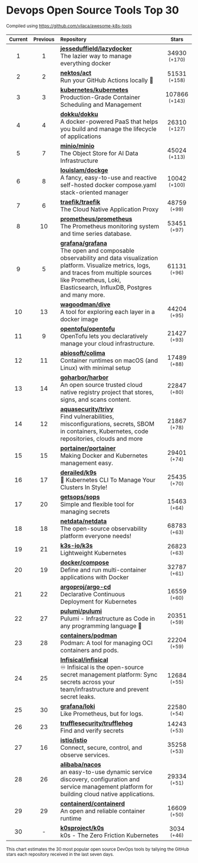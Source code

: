 # Devops Open Source Tools Top 30
<sup>Compiled using https://github.com/vilaca/awesome-k8s-tools</sup>
<div align="center">

|<sub>Current</sub>|<sub>Previous</sub>|<sub>Repository</sub>|<sub>Stars</sub>|
|:---:|:---:|:---|:---:|
|1|1|[**jesseduffield/lazydocker**](https://github.com/jesseduffield/lazydocker)<br/>The lazier way to manage everything docker|34930 <sup>(+170)</sup>|
|2|2|[**nektos/act**](https://github.com/nektos/act)<br/>Run your GitHub Actions locally 🚀|51531 <sup>(+158)</sup>|
|3|3|[**kubernetes/kubernetes**](https://github.com/kubernetes/kubernetes)<br/>Production-Grade Container Scheduling and Management|107866 <sup>(+143)</sup>|
|4|4|[**dokku/dokku**](https://github.com/dokku/dokku)<br/>A docker-powered PaaS that helps you build and manage the lifecycle of applications|26310 <sup>(+127)</sup>|
|5|7|[**minio/minio**](https://github.com/minio/minio)<br/>The Object Store for AI Data Infrastructure|45024 <sup>(+113)</sup>|
|6|8|[**louislam/dockge**](https://github.com/louislam/dockge)<br/>A fancy, easy-to-use and reactive self-hosted docker compose.yaml stack-oriented manager|10042 <sup>(+100)</sup>|
|7|6|[**traefik/traefik**](https://github.com/traefik/traefik)<br/>The Cloud Native Application Proxy|48759 <sup>(+99)</sup>|
|8|10|[**prometheus/prometheus**](https://github.com/prometheus/prometheus)<br/>The Prometheus monitoring system and time series database.|53451 <sup>(+97)</sup>|
|9|5|[**grafana/grafana**](https://github.com/grafana/grafana)<br/>The open and composable observability and data visualization platform. Visualize metrics, logs, and traces from multiple sources like Prometheus, Loki, Elasticsearch, InfluxDB, Postgres and many more. |61131 <sup>(+96)</sup>|
|10|13|[**wagoodman/dive**](https://github.com/wagoodman/dive)<br/>A tool for exploring each layer in a docker image|44204 <sup>(+95)</sup>|
|11|9|[**opentofu/opentofu**](https://github.com/opentofu/opentofu)<br/>OpenTofu lets you declaratively manage your cloud infrastructure.|21427 <sup>(+93)</sup>|
|12|11|[**abiosoft/colima**](https://github.com/abiosoft/colima)<br/>Container runtimes on macOS (and Linux) with minimal setup|17489 <sup>(+88)</sup>|
|13|14|[**goharbor/harbor**](https://github.com/goharbor/harbor)<br/>An open source trusted cloud native registry project that stores, signs, and scans content.|22847 <sup>(+80)</sup>|
|14|12|[**aquasecurity/trivy**](https://github.com/aquasecurity/trivy)<br/>Find vulnerabilities, misconfigurations, secrets, SBOM in containers, Kubernetes, code repositories, clouds and more|21867 <sup>(+78)</sup>|
|15|15|[**portainer/portainer**](https://github.com/portainer/portainer)<br/>Making Docker and Kubernetes management easy.|29401 <sup>(+74)</sup>|
|16|17|[**derailed/k9s**](https://github.com/derailed/k9s)<br/>🐶 Kubernetes CLI To Manage Your Clusters In Style!|25435 <sup>(+70)</sup>|
|17|20|[**getsops/sops**](https://github.com/getsops/sops)<br/>Simple and flexible tool for managing secrets|15463 <sup>(+64)</sup>|
|18|18|[**netdata/netdata**](https://github.com/netdata/netdata)<br/>The open-source observability platform everyone needs!|68783 <sup>(+63)</sup>|
|19|21|[**k3s-io/k3s**](https://github.com/k3s-io/k3s)<br/>Lightweight Kubernetes|26823 <sup>(+63)</sup>|
|20|19|[**docker/compose**](https://github.com/docker/compose)<br/>Define and run multi-container applications with Docker|32787 <sup>(+61)</sup>|
|21|22|[**argoproj/argo-cd**](https://github.com/argoproj/argo-cd)<br/>Declarative Continuous Deployment for Kubernetes|16559 <sup>(+60)</sup>|
|22|27|[**pulumi/pulumi**](https://github.com/pulumi/pulumi)<br/>Pulumi - Infrastructure as Code in any programming language 🚀|20351 <sup>(+59)</sup>|
|23|28|[**containers/podman**](https://github.com/containers/podman)<br/>Podman: A tool for managing OCI containers and pods.|22204 <sup>(+59)</sup>|
|24|25|[**Infisical/infisical**](https://github.com/Infisical/infisical)<br/>♾ Infisical is the open-source secret management platform: Sync secrets across your team/infrastructure and prevent secret leaks.|12684 <sup>(+55)</sup>|
|25|30|[**grafana/loki**](https://github.com/grafana/loki)<br/>Like Prometheus, but for logs.|22580 <sup>(+54)</sup>|
|26|23|[**trufflesecurity/trufflehog**](https://github.com/trufflesecurity/trufflehog)<br/>Find and verify secrets|14243 <sup>(+53)</sup>|
|27|16|[**istio/istio**](https://github.com/istio/istio)<br/>Connect, secure, control, and observe services.|35258 <sup>(+53)</sup>|
|28|26|[**alibaba/nacos**](https://github.com/alibaba/nacos)<br/>an easy-to-use dynamic service discovery, configuration and service management platform for building cloud native applications.|29334 <sup>(+51)</sup>|
|29|29|[**containerd/containerd**](https://github.com/containerd/containerd)<br/>An open and reliable container runtime|16609 <sup>(+50)</sup>|
|30|-|[**k0sproject/k0s**](https://github.com/k0sproject/k0s)<br/>k0s - The Zero Friction Kubernetes|3034 <sup>(+46)</sup>|


</div>

<sub>This chart estimates the 30 most popular open source DevOps tools by tallying the GitHub stars each repository received in the last seven days.</sub>
